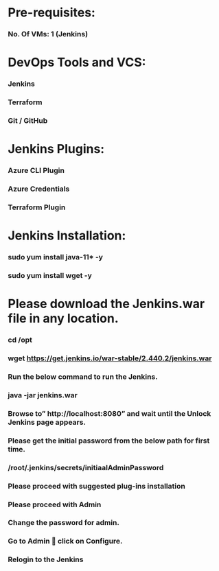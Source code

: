 # Pre-requisites:
  ### No. Of VMs: 1 (Jenkins)
# DevOps Tools and VCS:
  ### Jenkins
  ### Terraform
  ### Git / GitHub
# Jenkins Plugins:
  ### Azure CLI Plugin
  ### Azure Credentials
  ### Terraform Plugin
# Jenkins Installation:
### sudo yum install java-11* -y
### sudo yum install wget -y
# Please download the Jenkins.war file in any location.
### cd /opt
### wget https://get.jenkins.io/war-stable/2.440.2/jenkins.war
### Run the below command to run the Jenkins.
### java -jar jenkins.war
### Browse to” http://localhost:8080” and wait until the Unlock Jenkins page appears.
### Please get the initial password from the below path for first time.
### /root/.jenkins/secrets/initiaalAdminPassword
### Please proceed with suggested plug-ins installation
### Please proceed with Admin
### Change the password for admin.
### Go to Admin  click on Configure.
### Relogin to the Jenkins

